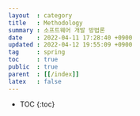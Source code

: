 ```yaml
---
layout  : category
title   : Methodology
summary : 소프트웨어 개발 방법론
date    : 2022-04-11 17:28:40 +0900
updated : 2022-04-12 19:55:09 +0900
tag     : spring
toc     : true
public  : true
parent  : [[/index]]
latex   : false
---
```

* TOC
  {:toc}